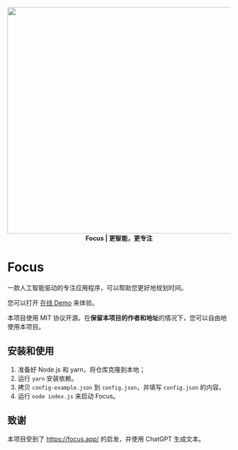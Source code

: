 <p align="center">
    <img src="https://cdn.jsdelivr.net/gh/oimasterkafuu/focus@master/public/logo.png" width="512" /><br>
    <strong>Focus | 更智能，更专注</strong>
</p>

# Focus

一款人工智能驱动的专注应用程序，可以帮助您更好地规划时间。

您可以打开 [在线 Demo](https://focus.oimaster.top/) 来体验。

本项目使用 MIT 协议开源。在**保留本项目的作者和地址**的情况下，您可以自由地使用本项目。

## 安装和使用

1. 准备好 Node.js 和 yarn，将仓库克隆到本地；
2. 运行 `yarn` 安装依赖。
3. 拷贝 `config-example.json` 到 `config.json`，并填写 `config.json` 的内容。
4. 运行 `node index.js` 来启动 Focus。

## 致谢

本项目受到了 <https://focus.app/> 的启发，并使用 ChatGPT 生成文本。
